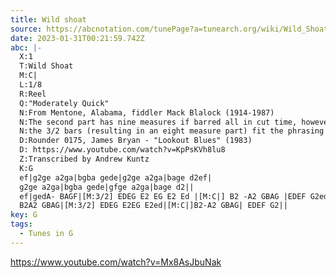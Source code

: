 ```yaml
---
title: Wild shoat
source: https://abcnotation.com/tunePage?a=tunearch.org/wiki/Wild_Shoat.no-ext/0001
date: 2023-01-31T00:21:59.742Z
abc: |-
  X:1
  T:Wild Shoat
  M:C|
  L:1/8
  R:Reel
  Q:"Moderately Quick"
  N:From Mentone, Alabama, fiddler Mack Blalock (1914-1987)
  N:The second part has nine measures if barred all in cut time, however,
  N:the 3/2 bars (resulting in an eight measure part) fit the phrasing better.
  D:Rounder 0175, James Bryan - "Lookout Blues" (1983)
  D: https://www.youtube.com/watch?v=KpPsKVh8lu8
  Z:Transcribed by Andrew Kuntz
  K:G
  ef|g2ge a2ga|bgba gede|g2ge a2ga|bage d2ef|
  g2ge a2ga|bgba gede|gfge a2ga|bage d2||
  ef|gedA- BAGF|[M:3/2] EDEG E2 EG E2 Ed |[M:C|] B2 -A2 GBAG |EDEF G2ed
  B2A2 GBAG|[M:3/2] EDEG E2EG E2ed|[M:C|]B2-A2 GBAG| EDEF G2||
key: G
tags:
  - Tunes in G
---
```

https://www.youtube.com/watch?v=Mx8AsJbuNak